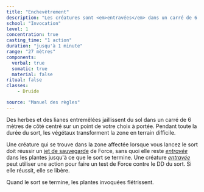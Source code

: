 ```yaml
---
title: "Enchevêtrement"
description: "Les créatures sont <em>entravées</em> dans un carré de 6 mètres."
school: "Invocation"
level: 1
concentration: true
casting_time: "1 action"
duration: "jusqu'à 1 minute"
range: "27 mètres"
components:
  verbal: true
  somatic: true
  material: false
ritual: false
classes:
    - Druide

source: "Manuel des règles"
---
```

Des herbes et des lianes entremêlées jaillissent du sol dans un carré de 6 mètres de côté centré sur un point de votre choix à portée. Pendant toute la durée du sort, les végétaux transforment la zone en terrain difficile.

Une créature qui se trouve dans la zone affectée lorsque vous lancez le sort doit réussir un [jet de sauvegarde](/utiliser-les-caracteristiques/#jets-de-sauvegarde) de Force, sans quoi elle reste [_entravée_](/gerer-la-sante-du-personnage/#entrave) dans les plantes jusqu'à ce que le sort se termine. Une créature [_entravée_](/gerer-la-sante-du-personnage/#entrave) peut utiliser une action pour faire un test de Force contre le DD du sort. Si elle réussit, elle se libère.

Quand le sort se termine, les plantes invoquées flétrissent.
